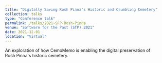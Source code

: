 ```yaml
---
title: "Digitally Saving Rosh Pinna’s Historic and Crumbling Cemetery"
collection: talks
type: "Conference talk"
permalink: /talks/2021-SFP-Rosh-Pinna
venue: "Software for the Past (SfP) 2021"
date: 2021-12-01
location: "Virtual"
---
```


An exploration of how CemoMemo is enabling the digital preservation of Rosh Pinna's historic cemetery.